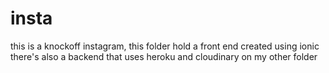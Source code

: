 # insta
this is a knockoff instagram, this folder hold a front end created using ionic there's also a backend that uses heroku and cloudinary on my other folder
